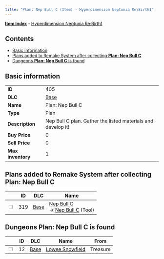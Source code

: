 ```yaml
---
title: "Plan: Nep Bull C (Item) - Hyperdimension Neptunia Re;Birth1"
---
```


[**Item Index**](/neptunia/rb1/item/index.html) - [Hyperdimension Neptunia Re;Birth1](/neptunia/rb1)

## Contents

- [Basic information](#basic-information)
- [Plans added to Remake System after collecting **Plan: Nep Bull C**](#plans-added-to-remake-system-after-collecting-plan-nep-bull-c)
- [Dungeons **Plan: Nep Bull C** is found](#dungeons-plan-nep-bull-c-is-found)

## Basic information

|   |   |
| -- | -- |
| **ID** | 405 |
| **DLC** | [Base](/neptunia/rb1/dlc/1-base.html) |
| **Name** | Plan: Nep Bull C |
| **Type** | Plan |
| **Description** | Nep Bull C plan. Gather the listed materials and develop it! |
| **Buy Price** | 0 |
| **Sell Price** | 0 |
| **Max inventory** | 1 |

## Plans added to Remake System after collecting **Plan: Nep Bull C**

|    | ID | DLC | Name |
| -- | -- | --- | ---- |
| <input type="checkbox" id="rb1-remake-1-319" class="trackbox" /> | 319 | [Base](/neptunia/rb1/dlc/1-base.html) | [Nep Bull C](/neptunia/rb1/remake/1-319-nep-bull-c.html)<br />→ [Nep Bull C](/neptunia/rb1/item/1-6-nep-bull-c.html) (Tool) |

## Dungeons **Plan: Nep Bull C** is found

|    | ID | DLC | Name | From |
| -- | -- | --- | ---- | ---- |
| <input type="checkbox" id="rb1-dungeon-1-12" class="trackbox" /> | 12 | [Base](/neptunia/rb1/dlc/1-base.html) | [Lowee Snowfield](/neptunia/rb1/dungeon/1-12-lowee-snowfield.html) | Treasure |